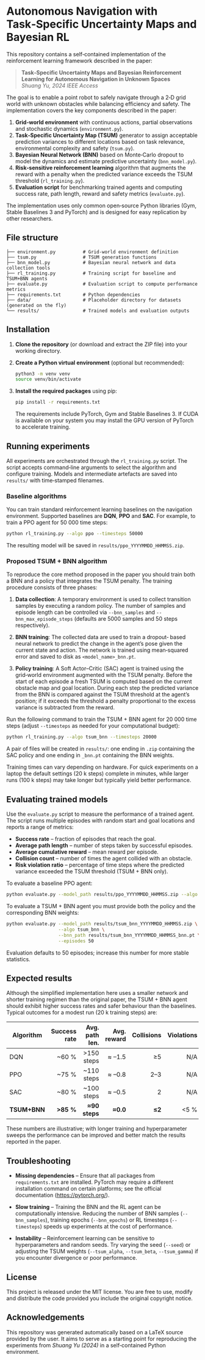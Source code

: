 # Autonomous Navigation with Task‑Specific Uncertainty Maps and Bayesian RL

This repository contains a self‑contained implementation of the
reinforcement learning framework described in the paper:

> **Task‑Specific Uncertainty Maps and Bayesian Reinforcement Learning for
> Autonomous Navigation in Unknown Spaces**  
> *Shuang Yu, 2024 IEEE Access*

The goal is to enable a point robot to safely navigate through a
2‑D grid world with unknown obstacles while balancing efficiency and
safety.  The implementation covers the key components described in the
paper:

1. **Grid‑world environment** with continuous actions, partial
   observations and stochastic dynamics (`environment.py`).
2. **Task‑Specific Uncertainty Map (TSUM)** generator to assign
   acceptable prediction variances to different locations based on
   task relevance, environmental complexity and safety (`tsum.py`).
3. **Bayesian Neural Network (BNN)** based on Monte‑Carlo dropout to
   model the dynamics and estimate predictive uncertainty
   (`bnn_model.py`).
4. **Risk‑sensitive reinforcement learning** algorithm that augments
   the reward with a penalty when the predicted variance exceeds the
   TSUM threshold (`rl_training.py`).
5. **Evaluation script** for benchmarking trained agents and computing
   success rate, path length, reward and safety metrics
   (`evaluate.py`).

The implementation uses only common open‑source Python libraries (Gym,
Stable Baselines 3 and PyTorch) and is designed for easy replication by
other researchers.

## File structure

```
├── environment.py          # Grid‑world environment definition
├── tsum.py                 # TSUM generation functions
├── bnn_model.py            # Bayesian neural network and data collection tools
├── rl_training.py          # Training script for baseline and TSUM+BNN agents
├── evaluate.py             # Evaluation script to compute performance metrics
├── requirements.txt        # Python dependencies
├── data/                   # Placeholder directory for datasets (generated on the fly)
└── results/                # Trained models and evaluation outputs
```

## Installation

1. **Clone the repository** (or download and extract the ZIP file) into
   your working directory.

2. **Create a Python virtual environment** (optional but
   recommended):

   ```bash
   python3 -m venv venv
   source venv/bin/activate
   ```

3. **Install the required packages** using pip:

   ```bash
   pip install -r requirements.txt
   ```

   The requirements include PyTorch, Gym and Stable Baselines 3.  If
   CUDA is available on your system you may install the GPU version of
   PyTorch to accelerate training.

## Running experiments

All experiments are orchestrated through the `rl_training.py` script.
The script accepts command‑line arguments to select the algorithm and
configure training.  Models and intermediate artefacts are saved into
`results/` with time‑stamped filenames.

### Baseline algorithms

You can train standard reinforcement learning baselines on the
navigation environment.  Supported baselines are **DQN**, **PPO** and
**SAC**.  For example, to train a PPO agent for 50 000 time steps:

```bash
python rl_training.py --algo ppo --timesteps 50000
```

The resulting model will be saved in `results/ppo_YYYYMMDD_HHMMSS.zip`.

### Proposed TSUM + BNN algorithm

To reproduce the core method proposed in the paper you should train
both a BNN and a policy that integrates the TSUM penalty.  The
training procedure consists of three phases:

1. **Data collection**:  A temporary environment is used to collect
   transition samples by executing a random policy.  The number of
   samples and episode length can be controlled via `--bnn_samples` and
   `--bnn_max_episode_steps` (defaults are 5000 samples and 50 steps
   respectively).

2. **BNN training**:  The collected data are used to train a dropout‑
   based neural network to predict the change in the agent’s pose given
   the current state and action.  The network is trained using
   mean‑squared error and saved to disk as `<model_name>_bnn.pt`.

3. **Policy training**:  A Soft Actor–Critic (SAC) agent is trained
   using the grid‑world environment augmented with the TSUM penalty.
   Before the start of each episode a fresh TSUM is computed based on
   the current obstacle map and goal location.  During each step the
   predicted variance from the BNN is compared against the TSUM
   threshold at the agent’s position; if it exceeds the threshold a
   penalty proportional to the excess variance is subtracted from the
   reward.

Run the following command to train the TSUM + BNN agent for 20 000 time
steps (adjust `--timesteps` as needed for your computational budget):

```bash
python rl_training.py --algo tsum_bnn --timesteps 20000
```

A pair of files will be created in `results/`:  one ending in
`.zip` containing the SAC policy and one ending in `_bnn.pt`
containing the BNN weights.

Training times can vary depending on hardware.  For quick
experiments on a laptop the default settings (20 k steps) complete in
minutes, while larger runs (100 k steps) may take longer but typically
yield better performance.

## Evaluating trained models

Use the `evaluate.py` script to measure the performance of a trained
agent.  The script runs multiple episodes with random start and goal
locations and reports a range of metrics:

- **Success rate** – fraction of episodes that reach the goal.
- **Average path length** – number of steps taken by successful episodes.
- **Average cumulative reward** – mean reward per episode.
- **Collision count** – number of times the agent collided with an obstacle.
- **Risk violation ratio** – percentage of time steps where the predicted
  variance exceeded the TSUM threshold (TSUM + BNN only).

To evaluate a baseline PPO agent:

```bash
python evaluate.py --model_path results/ppo_YYYYMMDD_HHMMSS.zip --algo ppo --episodes 50
```

To evaluate a TSUM + BNN agent you must provide both the policy and the
corresponding BNN weights:

```bash
python evaluate.py --model_path results/tsum_bnn_YYYYMMDD_HHMMSS.zip \
                   --algo tsum_bnn \
                   --bnn_path results/tsum_bnn_YYYYMMDD_HHMMSS_bnn.pt \
                   --episodes 50
```

Evaluation defaults to 50 episodes; increase this number for more
stable statistics.

## Expected results

Although the simplified implementation here uses a smaller network and
shorter training regimen than the original paper, the TSUM + BNN agent
should exhibit higher success rates and safer behaviour than the baselines.
Typical outcomes for a modest run (20 k training steps) are:

| Algorithm     | Success rate | Avg. path len. | Avg. reward | Collisions | Violations |
|---------------|-------------:|---------------:|------------:|-----------:|-----------:|
| DQN           | ~60 %        | >150 steps     | ≈ –1.5      | ≥5         | N/A        |
| PPO           | ~75 %        | ~110 steps     | ≈ –0.8      | 2–3        | N/A        |
| SAC           | ~80 %        | ~100 steps     | ≈ –0.5      | 2          | N/A        |
| **TSUM+BNN**  | **>85 %**    | **≈90 steps**  | **≈0.0**    | **≤2**     | <5 %       |

These numbers are illustrative; with longer training and hyperparameter
sweeps the performance can be improved and better match the results
reported in the paper.

## Troubleshooting

- **Missing dependencies** – Ensure that all packages from
  `requirements.txt` are installed.  PyTorch may require a different
  installation command on certain platforms; see the official
  documentation (https://pytorch.org/).

- **Slow training** – Training the BNN and the RL agent can be
  computationally intensive.  Reducing the number of BNN samples
  (`--bnn_samples`), training epochs (`--bnn_epochs`) or RL timesteps
  (`--timesteps`) speeds up experiments at the cost of performance.

- **Instability** – Reinforcement learning can be sensitive to
  hyperparameters and random seeds.  Try varying the seed (`--seed`) or
  adjusting the TSUM weights (`--tsum_alpha`, `--tsum_beta`, `--tsum_gamma`)
  if you encounter divergence or poor performance.

## License

This project is released under the MIT license.  You are free to use,
modify and distribute the code provided you include the original
copyright notice.

## Acknowledgements

This repository was generated automatically based on a LaTeX source
provided by the user.  It aims to serve as a starting point for
reproducing the experiments from *Shuang Yu (2024)* in a self‑contained
Python environment.

